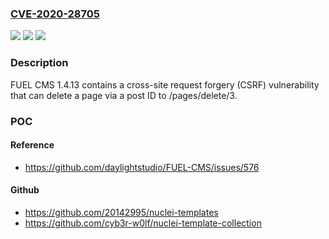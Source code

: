 ### [CVE-2020-28705](https://cve.mitre.org/cgi-bin/cvename.cgi?name=CVE-2020-28705)
![](https://img.shields.io/static/v1?label=Product&message=n%2Fa&color=blue)
![](https://img.shields.io/static/v1?label=Version&message=n%2Fa&color=blue)
![](https://img.shields.io/static/v1?label=Vulnerability&message=n%2Fa&color=brighgreen)

### Description

FUEL CMS 1.4.13 contains a cross-site request forgery (CSRF) vulnerability that can delete a page via a post ID to /pages/delete/3.

### POC

#### Reference
- https://github.com/daylightstudio/FUEL-CMS/issues/576

#### Github
- https://github.com/20142995/nuclei-templates
- https://github.com/cyb3r-w0lf/nuclei-template-collection

